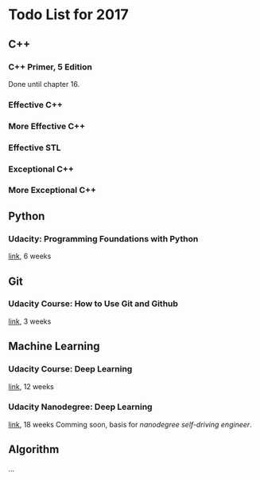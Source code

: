 # Todo List for 2017

## C++

###  C++ Primer, 5 Edition
Done until chapter 16.

### Effective C++

### More Effective C++

### Effective STL

### Exceptional C++

### More Exceptional C++



## Python

###  Udacity: Programming Foundations with Python

[link](https://cn.udacity.com/course/programming-foundations-with-python--ud036), 6 weeks

## Git

### Udacity Course: How to Use Git and Github

[link](https://cn.udacity.com/course/how-to-use-git-and-github--ud775), 3 weeks


## Machine Learning

### Udacity Course: Deep Learning

[link](https://cn.udacity.com/course/deep-learning--ud730), 12 weeks

### Udacity Nanodegree: Deep Learning

[link](https://cn.udacity.com/course/deep-learning-nanodegree-foundation--nd101), 18 weeks
Comming soon, basis for _nanodegree self-driving engineer_.


## Algorithm

...










